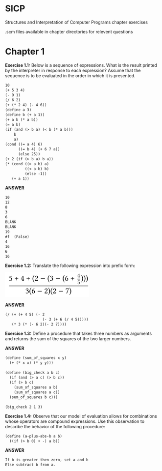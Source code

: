 # SICP
Structures and Interpretation of Computer Programs chapter exercises

.scm files available in chapter directories for relevent questions


<h1> Chapter 1 </h1> 

**Exercise 1.1:** Below is a sequence of expressions. What is the result printed by the interpreter in response to each expression? Assume that the sequence is to be evaluated in the order in which it is presented.

```
10
(+ 5 3 4)
(- 9 1)
(/ 6 2)
(+ (* 2 4) (- 4 6))
(define a 3)
(define b (+ a 1))
(+ a b (* a b))
(= a b)
(if (and (> b a) (< b (* a b)))
    b
    a)
(cond ((= a 4) 6)
      ((= b 4) (+ 6 7 a))
      (else 25))
(+ 2 (if (> b a) b a))
(* (cond ((> a b) a)
         ((< a b) b)
         (else -1))
   (+ a 1))
```

**ANSWER**

```
10
12
8
3
6
BLANK
BLANK
19
#f  (False)
4
16
6
16
```

**Exercise 1.2:** Translate the following expression into prefix form:

![](/images/1_2_exp.png)


**ANSWER**

```
(/ (+ (+ 4 5) (- 2
                 (- 3 (+ 6 (/ 4 5)))))
   (* 3 (* (- 6 2)(- 2 7))))
```
**Exercise 1.3:**  Define a procedure that takes three numbers as arguments and returns the sum of the squares of the two larger numbers.

**ANSWER**

```
(define (sum_of_squares x y)
  (+ (* x x) (* y y)))

(define (big_check a b c) 
  (if (and (> a c) (> b c))
  (if (> b c) 
    (sum_of_squares a b)
    (sum_of_squares a c))
  (sum_of_squares b c)))

(big_check 2 1 3)
```
**Exercise 1.4:** Observe that our model of evaluation allows for combinations whose operators are compound expressions. Use this observation to describe the behavior of the following procedure:

```
(define (a-plus-abs-b a b)
  ((if (> b 0) + -) a b))
```

**ANSWER**

```
If b is greater then zero, set a and b
Else subtract b from a. 
```

